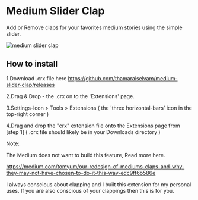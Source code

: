 # Medium Slider Clap
Add or Remove claps for your favorites medium stories using the simple slider.

![medium slider clap](https://user-images.githubusercontent.com/6559664/46853083-be2ea680-ce1a-11e8-9ab3-983f4d77b4c3.gif)


## How to install
1.Download .crx file here 
https://github.com/thamaraiselvam/medium-slider-clap/releases

2.Drag & Drop - the .crx on to the 'Extensions' page.

3.Settings-Icon > Tools > Extensions
( the 'three horizontal-bars' icon in the top-right corner )

4.Drag and drop the "crx" extension file onto the Extensions page from [step 1]
( .crx file should likely be in your Downloads directory )


Note:

The Medium does not want to build this feature, Read more here.

https://medium.com/tomyum/our-redesign-of-mediums-claps-and-why-they-may-not-have-chosen-to-do-it-this-way-edc9ff6b586e

I always conscious about clapping and I built this extension for my personal uses. If you are also conscious of your clappings then this is for you.
